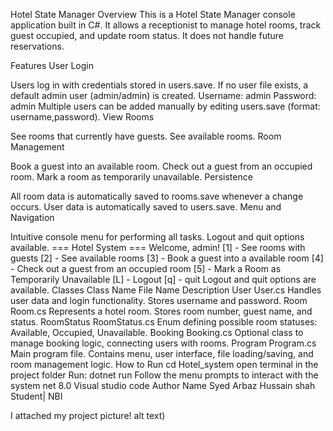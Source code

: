 Hotel State Manager
Overview
This is a Hotel State Manager console application built in C#.
It allows a receptionist to manage hotel rooms, track guest occupied, and update room status. It does not handle future reservations.

Features
User Login

Users log in with credentials stored in users.save.
If no user file exists, a default admin user (admin/admin) is created. Username: admin Password: admin Multiple users can be added manually by editing users.save (format: username,password).
View Rooms

See rooms that currently have guests.
See available rooms.
Room Management

Book a guest into an available room.
Check out a guest from an occupied room.
Mark a room as temporarily unavailable.
Persistence

All room data is automatically saved to rooms.save whenever a change occurs.
User data is automatically saved to users.save.
Menu and Navigation

Intuitive console menu for performing all tasks.
Logout and quit options available. === Hotel System === Welcome, admin! [1] - See rooms with guests [2] - See available rooms [3] - Book a guest into a available room [4] - Check out a guest from an occupied room [5] - Mark a Room as Temporarily Unavailable [L] - Logout [q] - quit
Logout and quit options are available.
Classes
Class Name	File Name	Description
User	User.cs	Handles user data and login functionality. Stores username and password.
Room	Room.cs	Represents a hotel room. Stores room number, guest name, and status.
RoomStatus	RoomStatus.cs	Enum defining possible room statuses: Available, Occupied, Unavailable.
Booking	Booking.cs	Optional class to manage booking logic, connecting users with rooms.
Program	Program.cs	Main program file. Contains menu, user interface, file loading/saving, and room management logic.
How to Run
cd Hotel_system
open terminal in the project folder
Run: dotnet run Follow the menu prompts to interact with the system
net 8.0
Visual studio code
Author Name
Syed Arbaz Hussain shah Student| NBI

I attached my project picture! alt text)
